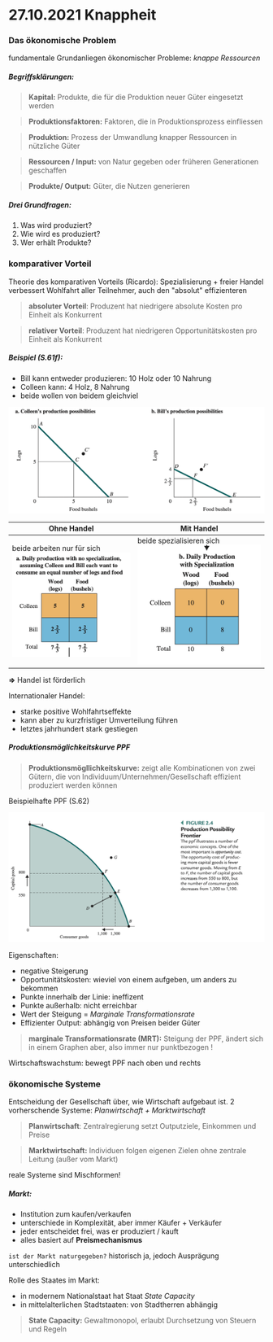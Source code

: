 # 27.10.2021 Knappheit



### Das ökonomische Problem

fundamentale Grundanliegen ökonomischer Probleme: *knappe Ressourcen*



##### Begriffsklärungen:

> **Kapital:** Produkte, die für die Produktion neuer Güter eingesetzt werden

> **Produktionsfaktoren:** Faktoren, die in Produktionsprozess einfliessen

> **Produktion:** Prozess der Umwandlung knapper Ressourcen in nützliche Güter 

> **Ressourcen / Input:** von Natur gegeben oder früheren Generationen geschaffen

> **Produkte/ Output:** Güter, die Nutzen generieren

##### Drei Grundfragen: 

1. Was wird produziert?
2. Wie wird es produziert?
3. Wer erhält Produkte?



### komparativer Vorteil

Theorie des komparativen Vorteils (Ricardo): Spezialisierung + freier Handel verbessert Wohlfahrt aller Teilnehmer, auch den "absolut" effizienteren

> **absoluter Vorteil**: Produzent hat niedrigere absolute Kosten pro Einheit als Konkurrent

> **relativer Vorteil**: Produzent hat niedrigeren Opportunitätskosten pro Einheit als Konkurrent

##### Beispiel (S.61f): 

- Bill kann entweder produzieren: 10 Holz oder 10 Nahrung
- Colleen kann: 4 Holz, 8 Nahrung
- beide wollen von beidem gleichviel

![2021-10-27-11-51](../images/2021-10-27-11-51.png)

| Ohne Handel                                         | Mit Handel                                                   |
| --------------------------------------------------- | ------------------------------------------------------------ |
| beide arbeiten nur für sich![2021-10-27-11-53](../images/2021-10-27-11-53.png) | beide spezialisieren sich![2021-10-27-11-54](../images/2021-10-27-11-54.png) |

**=\>** Handel ist förderlich 

Internationaler Handel:

- starke positive Wohlfahrtseffekte
- kann aber zu kurzfristiger Umverteilung führen
- letztes jahrhundert stark gestiegen

##### Produktionsmöglichkeitskurve PPF

> **Produktionsmögllichkeitskurve:** zeigt alle Kombinationen von zwei Gütern, die von Individuum/Unternehmen/Gesellschaft effizient produziert werden können

Beispielhafte PPF (S.62)

![2021-10-27-12-07](../images/2021-10-27-12-07.png)

Eigenschaften:

- negative Steigerung 
- Opportunitätskosten: wieviel von einem aufgeben, um anders zu bekommen 
- Punkte innerhalb der Linie: ineffizent
- Punkte außerhalb: nicht erreichbar
- Wert der Steigung = *Marginale Transformationsrate* 
- Effizienter Output: abhängig von Preisen beider Güter

> **marginale Transformationsrate (MRT):** Steigung der PPF, ändert sich in einem Graphen aber, also immer nur punktbezogen !

Wirtschaftswachstum: bewegt PPF nach oben und rechts

### ökonomische Systeme

Entscheidung der Gesellschaft über, wie Wirtschaft aufgebaut ist. 2 vorherschende Systeme: *Planwirtschaft + Marktwirtschaft*

>  **Planwirtschaft**: Zentralregierung setzt Outputziele, Einkommen und Preise

> **Marktwirtschaft:** Individuen folgen eigenen Zielen ohne zentrale Leitung (außer vom Markt)

reale Systeme sind Mischformen!

##### Markt:

- Institution  zum kaufen/verkaufen
- unterschiede in Komplexität, aber immer Käufer + Verkäufer
- jeder entscheidet frei, was er produziert / kauft
- alles basiert auf **Preismechanismus**

`ist der Markt naturgegeben?` historisch ja, jedoch Ausprägung unterschiedlich

Rolle des Staates im Markt:

-  in modernem Nationalstaat hat Staat *State Capacity*
- in mittelalterlichen Stadtstaaten: von Stadtherren abhängig

> **State Capacity:** Gewaltmonopol, erlaubt Durchsetzung von Steuern und Regeln

